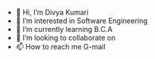 - 👋 Hi, I’m Divya Kumari
- 👀 I’m interested in Software Engineering
- 🌱 I’m currently learning B.C.A
- 💞️ I’m looking to collaborate on 
- 📫 How to reach me G-mail

<!---
dk-divya/dk-divya is a ✨ special ✨ repository because its `README.md` (this file) appears on your GitHub profile.
You can click the Preview link to take a look at your changes.
--->
